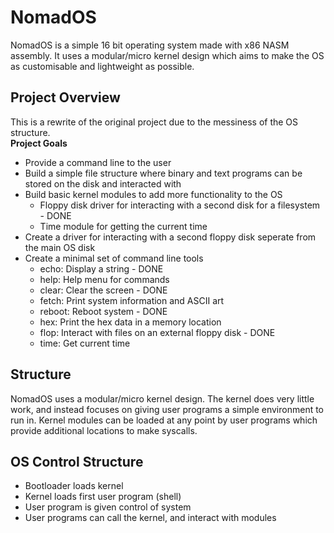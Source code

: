 # NomadOS
NomadOS is a simple 16 bit operating system made with x86 NASM assembly.
It uses a modular/micro kernel design which aims to make the OS as customisable and lightweight as possible.

## Project Overview
This is a rewrite of the original project due to the messiness of the OS structure. \
**Project Goals**
- Provide a command line to the user
- Build a simple file structure where binary and text programs can be stored on the disk and interacted with
- Build basic kernel modules to add more functionality to the OS
  - Floppy disk driver for interacting with a second disk for a filesystem - DONE
  - Time module for getting the current time
- Create a driver for interacting with a second floppy disk seperate from the main OS disk
- Create a minimal set of command line tools
  - echo:   Display a string                               - DONE
  - help:   Help menu for commands
  - clear:  Clear the screen                               - DONE
  - fetch:  Print system information and ASCII art
  - reboot: Reboot system                                  - DONE
  - hex:    Print the hex data in a memory location
  - flop:   Interact with files on an external floppy disk - DONE
  - time:   Get current time

## Structure
NomadOS uses a modular/micro kernel design.
The kernel does very little work, and instead focuses on giving user programs a simple environment to run in.
Kernel modules can be loaded at any point by user programs which provide additional locations to make syscalls.

## OS Control Structure
- Bootloader loads kernel
- Kernel loads first user program (shell)
- User program is given control of system
- User programs can call the kernel, and interact with modules

